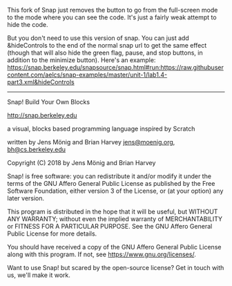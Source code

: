 This fork of Snap just removes the button to go from the full-screen mode to the mode where you can see the code.  It's just a fairly weak attempt to hide the code.  

But you don't need to use this version of snap.  You can just add &hideControls to the end of the normal snap url to get the same effect (though that will also hide the green flag, pause, and stop buttons, in addition to the minimize button).  Here's an example: https://snap.berkeley.edu/snapsource/snap.html#run:https://raw.githubusercontent.com/aelcs/snap-examples/master/unit-1/lab1.4-part3.xml&hideControls  


-------------------

Snap! Build Your Own Blocks

http://snap.berkeley.edu

a visual, blocks based programming language
inspired by Scratch

written by Jens Mönig and Brian Harvey
jens@moenig.org, bh@cs.berkeley.edu

Copyright (C) 2018 by Jens Mönig and Brian Harvey

Snap! is free software: you can redistribute it and/or modify
it under the terms of the GNU Affero General Public License as
published by the Free Software Foundation, either version 3 of
the License, or (at your option) any later version.

This program is distributed in the hope that it will be useful,
but WITHOUT ANY WARRANTY; without even the implied warranty of
MERCHANTABILITY or FITNESS FOR A PARTICULAR PURPOSE.  See the
GNU Affero General Public License for more details.

You should have received a copy of the GNU Affero General Public License
along with this program. If not, see <https://www.gnu.org/licenses/>.

Want to use Snap! but scared by the open-source license? Get in touch with us,
we'll make it work.
